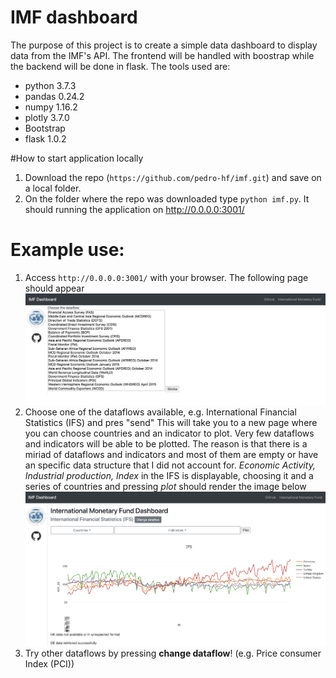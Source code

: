 # IMF dashboard
The purpose of this project is to create a simple data dashboard to display data from the IMF's API. The frontend will be 
handled with boostrap while the backend will be done in flask. 
The tools used are:

* python 3.7.3
* pandas 0.24.2
* numpy 1.16.2
* plotly 3.7.0
* Bootstrap
* flask 1.0.2


#How to start application locally
1. Download the repo (`https://github.com/pedro-hf/imf.git`) and save on a local folder.
2. On the folder where the repo was downloaded type `python imf.py`. It should running the application on http://0.0.0.0:3001/

# Example use:
1. Access `http://0.0.0.0:3001/` with your browser. The following page should appear
![](imfapp/static/img/screenshot2.png)
2. Choose one of the dataflows available, e.g. International Financial Statistics (IFS) and pres "send" This will take you
to a new page where you can choose countries and an indicator to plot. Very few dataflows and indicators will be able to be 
plotted. The reason is that there is a miriad of dataflows and indicators and most of them are empty or have an specific data
structure that I did not account for. _Economic Activity, Industrial production, Index_ in the IFS is displayable, choosing it
and a series of countries and pressing _plot_ should render the image below
![](imfapp/static/img/screenshot1.png)
3. Try other dataflows by pressing __change dataflow__! (e.g. Price consumer Index (PCI))